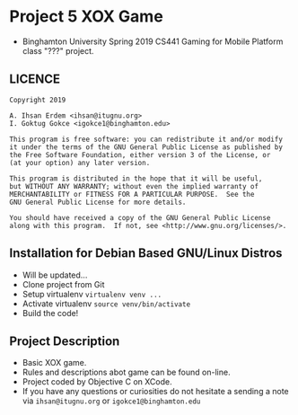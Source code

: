 # Project 5 XOX Game
- Binghamton University Spring 2019 CS441 Gaming for Mobile Platform class "???" project.

## LICENCE

```
Copyright 2019

A. Ihsan Erdem <ihsan@itugnu.org>
I. Goktug Gokce <igokce1@binghamton.edu>

This program is free software: you can redistribute it and/or modify
it under the terms of the GNU General Public License as published by
the Free Software Foundation, either version 3 of the License, or
(at your option) any later version.

This program is distributed in the hope that it will be useful,
but WITHOUT ANY WARRANTY; without even the implied warranty of
MERCHANTABILITY or FITNESS FOR A PARTICULAR PURPOSE.  See the
GNU General Public License for more details.

You should have received a copy of the GNU General Public License
along with this program.  If not, see <http://www.gnu.org/licenses/>.
```

## Installation for Debian Based GNU/Linux Distros
- Will be updated...
- Clone project from Git
- Setup virtualenv <code>virtualenv venv ... </code>
- Activate virtualenv <code>source venv/bin/activate</code>
- Build the code!



## Project Description
- Basic XOX game.
- Rules and descriptions abot game can be found on-line.
- Project coded by Objective C on XCode.
- If you have any questions or curiosities do not hesitate a sending a note via `ihsan@itugnu.org` or `igokce1@binghamton.edu`
